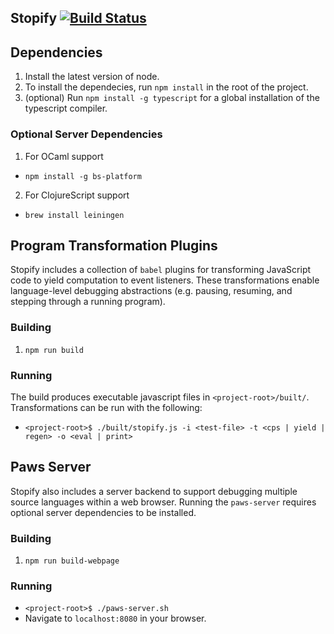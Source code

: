 ## Stopify [![Build Status](https://travis-ci.org/plasma-umass/Stopify.svg?branch=master)](https://travis-ci.org/plasma-umass/Stopify)

## Dependencies
1. Install the latest version of node.
2. To install the dependecies, run `npm install` in the root of the project.
3. (optional) Run `npm install -g typescript` for a global installation of the
   typescript compiler.
### Optional Server Dependencies
1. For OCaml support
 - `npm install -g bs-platform`
2. For ClojureScript support
 - `brew install leiningen`

## Program Transformation Plugins
Stopify includes a collection of `babel` plugins for transforming JavaScript
code to yield computation to event listeners. These transformations enable
language-level debugging abstractions (e.g. pausing, resuming, and stepping
through a running program).

### Building
1. `npm run build`

### Running
The build produces executable javascript files in `<project-root>/built/`.
Transformations can be run with the following:
 - `<project-root>$ ./built/stopify.js -i <test-file> -t <cps | yield | regen>
   -o <eval | print>`

## Paws Server
Stopify also includes a server backend to support debugging multiple source
languages within a web browser. Running the `paws-server` requires optional
server dependencies to be installed.

### Building
1. `npm run build-webpage`

### Running
 - `<project-root>$ ./paws-server.sh`
 - Navigate to `localhost:8080` in your browser.
